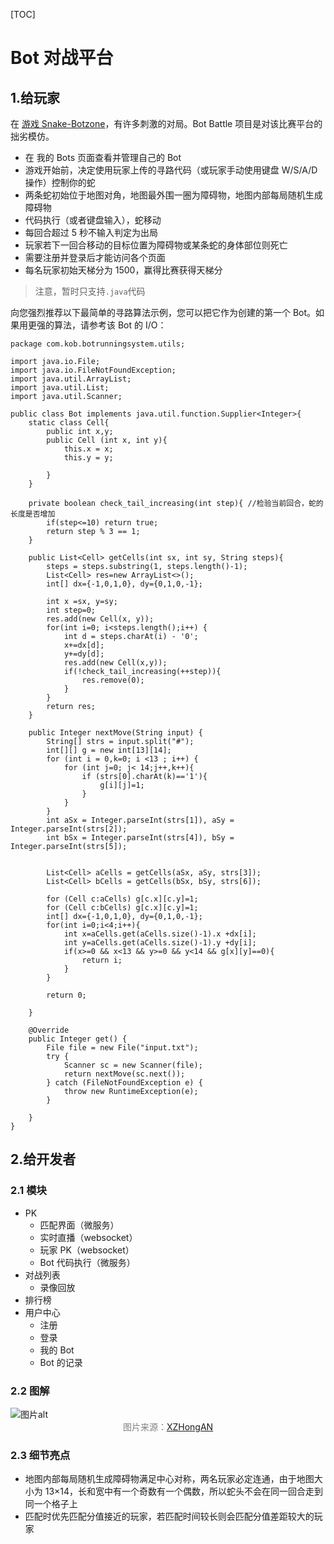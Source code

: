 [TOC]

# Bot 对战平台

## 1.给玩家

在 [游戏 Snake-Botzone](https://www.botzone.org.cn/game/Snake)，有许多刺激的对局。Bot Battle 项目是对该比赛平台的拙劣模仿。


- 在 我的 Bots 页面查看并管理自己的 Bot
- 游戏开始前，决定使用玩家上传的寻路代码（或玩家手动使用键盘 W/S/A/D 操作）控制你的蛇
- 两条蛇初始位于地图对角，地图最外围一圈为障碍物，地图内部每局随机生成障碍物
- 代码执行（或者键盘输入），蛇移动
- 每回合超过 5 秒不输入判定为出局
- 玩家若下一回合移动的目标位置为障碍物或某条蛇的身体部位则死亡
- 需要注册并登录后才能访问各个页面
- 每名玩家初始天梯分为 1500，赢得比赛获得天梯分

> 注意，暂时只支持`.java`代码

向您强烈推荐以下最简单的寻路算法示例，您可以把它作为创建的第一个 Bot。如果用更强的算法，请参考该 Bot 的 I/O：

```
package com.kob.botrunningsystem.utils;

import java.io.File;
import java.io.FileNotFoundException;
import java.util.ArrayList;
import java.util.List;
import java.util.Scanner;

public class Bot implements java.util.function.Supplier<Integer>{
    static class Cell{
        public int x,y;
        public Cell (int x, int y){
            this.x = x;
            this.y = y;

        }
    }

    private boolean check_tail_increasing(int step){ //检验当前回合，蛇的长度是否增加
        if(step<=10) return true;
        return step % 3 == 1;
    }

    public List<Cell> getCells(int sx, int sy, String steps){
        steps = steps.substring(1, steps.length()-1);
        List<Cell> res=new ArrayList<>();
        int[] dx={-1,0,1,0}, dy={0,1,0,-1};

        int x =sx, y=sy;
        int step=0;
        res.add(new Cell(x, y));
        for(int i=0; i<steps.length();i++) {
            int d = steps.charAt(i) - '0';
            x+=dx[d];
            y+=dy[d];
            res.add(new Cell(x,y));
            if(!check_tail_increasing(++step)){
                res.remove(0);
            }
        }
        return res;
    }

    public Integer nextMove(String input) {
        String[] strs = input.split("#");
        int[][] g = new int[13][14];
        for (int i = 0,k=0; i <13 ; i++) {
            for (int j=0; j< 14;j++,k++){
                if (strs[0].charAt(k)=='1'){
                    g[i][j]=1;
                }
            }
        }
        int aSx = Integer.parseInt(strs[1]), aSy = Integer.parseInt(strs[2]);
        int bSx = Integer.parseInt(strs[4]), bSy = Integer.parseInt(strs[5]);


        List<Cell> aCells = getCells(aSx, aSy, strs[3]);
        List<Cell> bCells = getCells(bSx, bSy, strs[6]);

        for (Cell c:aCells) g[c.x][c.y]=1;
        for (Cell c:bCells) g[c.x][c.y]=1;
        int[] dx={-1,0,1,0}, dy={0,1,0,-1};
        for(int i=0;i<4;i++){
            int x=aCells.get(aCells.size()-1).x +dx[i];
            int y=aCells.get(aCells.size()-1).y +dy[i];
            if(x>=0 && x<13 && y>=0 && y<14 && g[x][y]==0){
                return i;
            }
        }

        return 0;

    }

    @Override
    public Integer get() {
        File file = new File("input.txt");
        try {
            Scanner sc = new Scanner(file);
            return nextMove(sc.next());
        } catch (FileNotFoundException e) {
            throw new RuntimeException(e);
        }

    }
}
```

## 2.给开发者

### 2.1 模块

- PK
  - 匹配界面（微服务）
  - 实时直播（websocket）
  - 玩家 PK（websocket）
  - Bot 代码执行（微服务）
- 对战列表
  - 录像回放
- 排行榜
- 用户中心
  - 注册
  - 登录
  - 我的 Bot
  - Bot 的记录

### 2.2 图解

<img src="https://ice2604-navi.github.io/asssets/botbattle.jpg" alt="图片alt" title="图片title">

<center><font color=gray>图片来源：<a href="https://gitee.com/XZHongAN/king-of-bots" alt="图片alt" title="图片title">XZHongAN</a> </font></center>

### 2.3 细节亮点

- 地图内部每局随机生成障碍物满足中心对称，两名玩家必定连通，由于地图大小为 13×14，长和宽中有一个奇数有一个偶数，所以蛇头不会在同一回合走到同一个格子上
- 匹配时优先匹配分值接近的玩家，若匹配时间较长则会匹配分值差距较大的玩家
